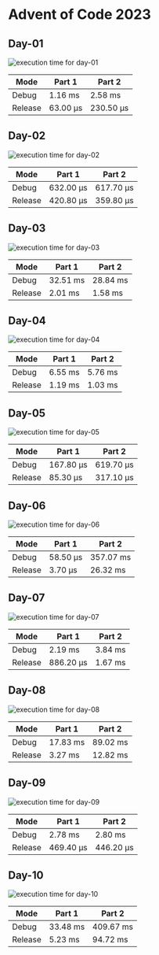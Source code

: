 # Advent of Code 2023

## Day-01

![execution time for day-01](day-01/day-01.png)

| Mode | Part 1 | Part 2 |
|--------|--------|--------|
| Debug | 1.16 ms | 2.58 ms |
| Release | 63.00 µs | 230.50 µs |

## Day-02

![execution time for day-02](day-02/day-02.png)

| Mode | Part 1 | Part 2 |
|--------|--------|--------|
| Debug | 632.00 µs | 617.70 µs |
| Release | 420.80 µs | 359.80 µs |

## Day-03

![execution time for day-03](day-03/day-03.png)

| Mode | Part 1 | Part 2 |
|--------|--------|--------|
| Debug | 32.51 ms | 28.84 ms |
| Release | 2.01 ms | 1.58 ms |

## Day-04

![execution time for day-04](day-04/day-04.png)

| Mode | Part 1 | Part 2 |
|--------|--------|--------|
| Debug | 6.55 ms | 5.76 ms |
| Release | 1.19 ms | 1.03 ms |

## Day-05

![execution time for day-05](day-05/day-05.png)

| Mode | Part 1 | Part 2 |
|--------|--------|--------|
| Debug | 167.80 µs | 619.70 µs |
| Release | 85.30 µs | 317.10 µs |

## Day-06

![execution time for day-06](day-06/day-06.png)

| Mode | Part 1 | Part 2 |
|--------|--------|--------|
| Debug | 58.50 µs | 357.07 ms |
| Release | 3.70 µs | 26.32 ms |

## Day-07

![execution time for day-07](day-07/day-07.png)

| Mode | Part 1 | Part 2 |
|--------|--------|--------|
| Debug | 2.19 ms | 3.84 ms |
| Release | 886.20 µs | 1.67 ms |

## Day-08

![execution time for day-08](day-08/day-08.png)

| Mode | Part 1 | Part 2 |
|--------|--------|--------|
| Debug | 17.83 ms | 89.02 ms |
| Release | 3.27 ms | 12.82 ms |

## Day-09

![execution time for day-09](day-09/day-09.png)

| Mode | Part 1 | Part 2 |
|--------|--------|--------|
| Debug | 2.78 ms | 2.80 ms |
| Release | 469.40 µs | 446.20 µs |

## Day-10

![execution time for day-10](day-10/day-10.png)

| Mode | Part 1 | Part 2 |
|--------|--------|--------|
| Debug | 33.48 ms | 409.67 ms |
| Release | 5.23 ms | 94.72 ms |